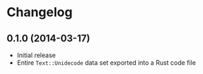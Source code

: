 # Changelog

## 0.1.0 (2014-03-17)

- Initial release
- Entire `Text::Unidecode` data set exported into a Rust code file
